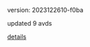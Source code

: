 version: 2023122610-f0ba

updated 9 avds

[details](https://github.com/0x74f917491bfa7ebfa379/ali_avd_db/blob/master/change_log/2023/12/26/10/f0ba.txt)